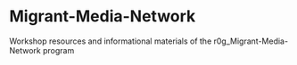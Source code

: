 # Migrant-Media-Network
Workshop resources and informational materials of the r0g_Migrant-Media-Network program

